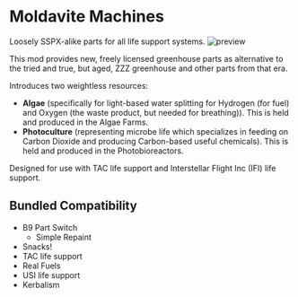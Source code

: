 # Moldavite Machines
Loosely SSPX-alike parts for all life support systems.
![preview](https://i.imgur.com/JEYdhiW.png)

This mod provides new, freely licensed greenhouse parts as alternative to the tried and true, but aged, ZZZ greenhouse and other parts from that era.

Introduces two weightless resources: 
* **Algae** (specifically for light-based water splitting for Hydrogen (for fuel) and Oxygen (the waste product, but needed for breathing)). This is held and produced in the Algae Farms.
* **Photoculture** (representing microbe life which specializes in feeding on Carbon Dioxide and producing Carbon-based useful chemicals). This is held and produced in the Photobioreactors.

Designed for use with TAC life support and Interstellar Flight Inc (IFI) life support.

## Bundled Compatibility
- B9 Part Switch
  - Simple Repaint
- Snacks!
- TAC life support
- Real Fuels
- USI life support
- Kerbalism

